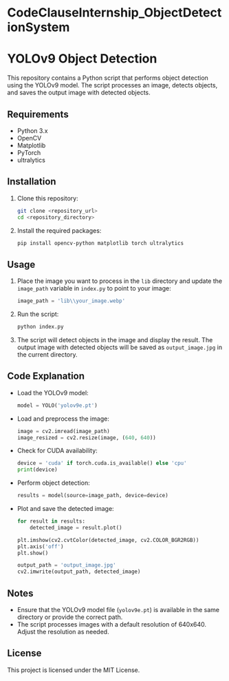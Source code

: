 # CodeClauseInternship_ObjectDetectionSystem

# YOLOv9 Object Detection

This repository contains a Python script that performs object detection using the YOLOv9 model. The script processes an image, detects objects, and saves the output image with detected objects.

## Requirements

- Python 3.x
- OpenCV
- Matplotlib
- PyTorch
- ultralytics

## Installation

1. Clone this repository:
    ```bash
    git clone <repository_url>
    cd <repository_directory>
    ```

2. Install the required packages:
    ```bash
    pip install opencv-python matplotlib torch ultralytics
    ```

## Usage

1. Place the image you want to process in the `lib` directory and update the `image_path` variable in `index.py` to point to your image:
    ```python
    image_path = 'lib\\your_image.webp'
    ```

2. Run the script:
    ```bash
    python index.py
    ```

3. The script will detect objects in the image and display the result. The output image with detected objects will be saved as `output_image.jpg` in the current directory.

## Code Explanation

- Load the YOLOv9 model:
    ```python
    model = YOLO('yolov9e.pt')
    ```

- Load and preprocess the image:
    ```python
    image = cv2.imread(image_path)
    image_resized = cv2.resize(image, (640, 640))
    ```

- Check for CUDA availability:
    ```python
    device = 'cuda' if torch.cuda.is_available() else 'cpu'
    print(device)
    ```

- Perform object detection:
    ```python
    results = model(source=image_path, device=device)
    ```

- Plot and save the detected image:
    ```python
    for result in results:
        detected_image = result.plot()

    plt.imshow(cv2.cvtColor(detected_image, cv2.COLOR_BGR2RGB))
    plt.axis('off')
    plt.show()

    output_path = 'output_image.jpg'
    cv2.imwrite(output_path, detected_image)
    ```

## Notes

- Ensure that the YOLOv9 model file (`yolov9e.pt`) is available in the same directory or provide the correct path.
- The script processes images with a default resolution of 640x640. Adjust the resolution as needed.

## License

This project is licensed under the MIT License.
